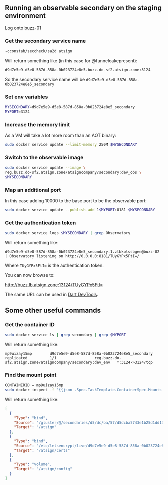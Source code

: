 ## Running an observable secondary on the staging environment

Log onto buzz-01

### Get the secondary service name

```bash
~cconstab/seccheck/sa2d atsign
```

Will return something like (in this case for @funnelcakepresent):

```bash
d9d7e5e9-d5e8-587d-858a-0b023724e8e5.buzz.do-sf2.atsign.zone:3124
```

So the secondary service name will be `d9d7e5e9-d5e8-587d-858a-0b023724e8e5_secondary`

### Set env variables

```bash
MYSECONDARY=d9d7e5e9-d5e8-587d-858a-0b023724e8e5_secondary
MYPORT=3124
```

### Increase the memory limit

As a VM will take a lot more room than an AOT binary:

```bash
sudo docker service update --limit-memory 250M $MYSECONDARY
```

### Switch to the observable image

```bash
sudo docker service update --image \
reg.buzz.do-sf2.atsign.zone/atsigncompany/secondary:dev_obs \
$MYSECONDARY
```

### Map an additional port

In this case adding 10000 to the base port to be the observable port:

```bash
sudo docker service update --publish-add 1$MYPORT:8181 $MYSECONDARY
```

### Get the authentication token

```bash
sudo docker service logs $MYSECONDARY | grep Observatory
```

Will return something like:

```
d9d7e5e9-d5e8-587d-858a-0b023724e8e5_secondary.1.ztbkolssbgee@buzz-02    | Observatory listening on http://0.0.0.0:8181/TUyGYPx5FtI=/
```

Where `TUyGYPx5FtI=` is the authentication token.

You can now browse to:

http://buzz.lb.atsign.zone:13124/TUyGYPx5FtI=

The same URL can be used in [Dart DevTools](https://dart.dev/tools/dart-devtools).

## Some other useful commands

### Get the container ID

```bash
sudo docker service ls | grep secondary | grep $MYPORT
```

Will return something like:

```
mp9uizay15mp        d9d7e5e9-d5e8-587d-858a-0b023724e8e5_secondary   replicated          1/1                 reg.buzz.do-sf2.atsign.zone/atsigncompany/secondary:dev_env   *:3124->3124/tcp
```

### Find the mount point

```bash
CONTAINERID = mp9uizay15mp
sudo docker inspect -f '{{json .Spec.TaskTemplate.ContainerSpec.Mounts }}' "$CONTAINERID" | jq .
```

Will return something like:

```json
[
  {
    "Type": "bind",
    "Source": "/gluster/@/secondaries/d5/dc/ba/57/d5dcba5743e1b25d1dd13d3713898462/d9d7e5e9-d5e8-587d-858a-0b023724e8e5",
    "Target": "/atsign"
  },
  {
    "Type": "bind",
    "Source": "/etc/letsencrypt/live/d9d7e5e9-d5e8-587d-858a-0b023724e8e5.buzz.do-sf2.atsign.zone",
    "Target": "/atsign/certs"
  },
  {
    "Type": "volume",
    "Target": "/atsign/config"
  }
]
```